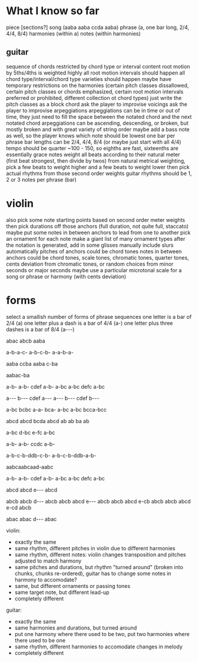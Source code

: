 # What I know so far

piece
[sections?]
song (aaba aaba ccda aaba)
phrase (a, one bar long, 2/4, 4/4, 8/4)
harmonies (within a)
notes (within harmonies)


## guitar
sequence of chords
restricted by chord type or interval content
root motion by 5ths/4ths is weighted highly
all root motion intervals should happen
all chord type/interval/chord type varieties should happen
maybe have temporary restrictions on the harmonies (certain pitch classes dissallowed, certain pitch classes or chords emphasized, certain root motion intervals preferred or prohibited, different collection ot chord types)
just write the pitch classes as a block chord
ask the player to improvise voicings
ask the player to improvise arpeggiations
arpeggiations can be in time or out of time, they just need to fill the space between the notated chord and the next notated chord
arpeggiations can be ascending, descending, or broken, but mostly broken and with great variety of string order
maybe add a bass note as well, so the player knows which note should be lowest
one bar per phrase
bar lengths can be 2/4, 4/4, 8/4 (or maybe just start with all 4/4)
tempo should be quarter ~100 - 150, so eighths are fast, sixteenths are essentially grace notes
weight all beats according to their natural meter (first beat strongest, then divide by twos)
from natural metrical weighting, pick a few beats to weight higher and a few beats to weight lower
then pick actual rhythms from those second order weights
guitar rhythms should be 1, 2 or 3 notes per phrase (bar)

# violin
also pick some note starting points based on second order meter weights
then pick durations off those anchors (full duration, not quite full, staccato)
maybe put some notes in between anchors to lead from one to another
pick an ornament for each note
make a giant list of many ornament types
after the notation is generated, add in some glisses manually
include slurs automatically
pitches of anchors could be chord tones
notes in between anchors could be chord tones, scale tones, chromatic tones, quarter tones, cents deviation from chromatic tones, or random choices from minor seconds or major seconds
maybe use a particular microtonal scale for a song or phrase or harmony (with cents deviation)


# forms
select a smallish number of forms of phrase sequences
one letter is a bar of 2/4 (a)
one letter plus a dash is a bar of 4/4 (a-)
one letter plus three dashes is a bar of 8/4 (a---)

abac
abcb
aaba

a-b-a-c-
a-b-c-b-
a-a-b-a-




aaba ccba
aaba c-ba


aabac-ba


a-b- a-b- cdef a-b-
a-bc a-bc defc a-bc

a--- b--- cdef a---
a--- b--- cdef b---

a-bc bcbc a-a- bca-
a-bc a-bc bcca-bcc

abcd abcd bcda abcd
ab ab ba ab


a-bc d-bc e-fc a-bc

a-b- a-b- ccdc a-b-

a-b-c-b-ddb-c-b-
a-b-c-b-ddb-a-b-


aabcaabcaad-aabc




a-b- a-b- cdef a-b-
a-bc a-bc defc a-bc

abcd abcd e--- abcd

abcb abcb d--- abcb
abcb abcd e--- abcb
abcb abcd e-cb abcb
abcb abcd e-cd abcb


abac abac d--- abac


violin:
- exactly the same
- same rhythm, different pitches in violin due to different harmonies
- same rhythm, different notes: violin changes transposition and pitches adjusted to match harmony
- same pitches and durations, but rhythm "turned around" (broken into chunks, chunks re-ordered), guitar has to change some notes in harmony to accomodate?
- same, but different ornaments or passing tones
- same target note, but different lead-up
- completely different

guitar:
- exactly the same
- same harmonies and durations, but turned around
- put one harmony where there used to be two, put two harmonies where there used to be one
- same rhythm, different harmonies to accomodate changes in melody
- completely different






